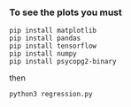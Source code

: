 ### To see the plots you must

```
pip install matplotlib
pip install pandas
pip install tensorflow
pip install numpy
pip install psycopg2-binary
```

then  

```
python3 regression.py
```